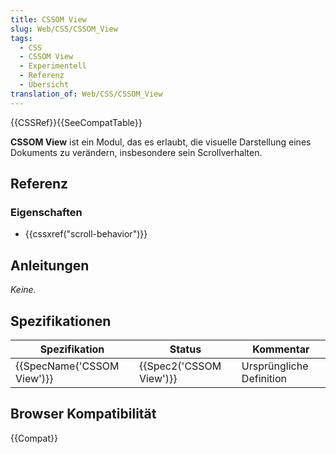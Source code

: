 ```yaml
---
title: CSSOM View
slug: Web/CSS/CSSOM_View
tags:
  - CSS
  - CSSOM View
  - Experimentell
  - Referenz
  - Übersicht
translation_of: Web/CSS/CSSOM_View
---
```

{{CSSRef}}{{SeeCompatTable}}

**CSSOM View** ist ein Modul, das es erlaubt, die visuelle Darstellung eines Dokuments zu verändern, insbesondere sein Scrollverhalten.

## Referenz

### Eigenschaften

- {{cssxref("scroll-behavior")}}

## Anleitungen

_Keine._

## Spezifikationen

| Spezifikation                        | Status                           | Kommentar                |
| ------------------------------------ | -------------------------------- | ------------------------ |
| {{SpecName('CSSOM View')}} | {{Spec2('CSSOM View')}} | Ursprüngliche Definition |

## Browser Kompatibilität

{{Compat}}
